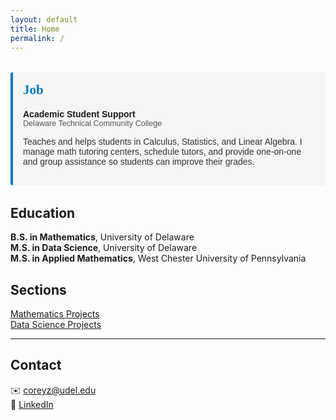 ```yaml
---
layout: default
title: Home
permalink: /
---
```




<!-- Job “card” with custom styling -->
<div style="
     background: #f5f5f5;
     border-left: 4px solid #007acc;
     border-radius: 4px;
     padding: 1rem;
     margin: 2rem 0;
   ">
  <h2 style="
       font-family: Georgia, serif;
       color: #007acc;
       margin-top: 0;
     ">
    Job
  </h2>
  <p style="font-family: Arial, sans-serif; margin: 0.2rem 0;">
    <strong>Academic Student Support</strong><br>
    <span style="font-size:0.9em; color:#555;">
      Delaware Technical Community College
    </span>
  </p>
  <p style="font-family: Arial, sans-serif; color:#333;">
    Teaches and helps students in Calculus, Statistics, and Linear Algebra.  
    I manage math tutoring centers, schedule tutors, and provide one-on-one and  
    group assistance so students can improve their grades.
  </p>
</div>


## Education

**B.S. in Mathematics**, University of Delaware  
**M.S. in Data Science**, University of Delaware  
**M.S. in Applied Mathematics**, West Chester University of Pennsylvania





## Sections

 [Mathematics Projects](math/)  
 [Data Science Projects](data-science/)
 
---





## Contact

✉️ [coreyz@udel.edu](mailto:coreyz@udel.edu)  
🔗 [LinkedIn](https://www.linkedin.com/in/corey-zhang-m-s/)
